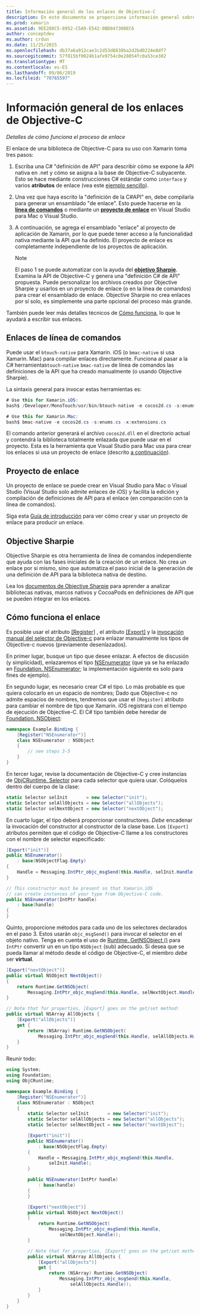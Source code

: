 ```yaml
---
title: Información general de los enlaces de Objective-C
description: En este documento se proporciona información general sobre las distintas C# formas de crear enlaces para código de Objective-C, incluidos los enlaces de línea de comandos, los proyectos de enlace y Sharpie de objetivos. También se explica cómo funciona el enlace.
ms.prod: xamarin
ms.assetid: 9EE288C5-8952-C5A9-E542-0BD847300EC6
author: conceptdev
ms.author: crdun
ms.date: 11/25/2015
ms.openlocfilehash: db37a6a912cae3c2d53d8838ba2d2bd0224e8df7
ms.sourcegitcommit: 57f815bf0024b1afe9754c0e28054fc0a53ce302
ms.translationtype: MT
ms.contentlocale: es-ES
ms.lasthandoff: 09/06/2019
ms.locfileid: "70765597"
---
```

# <a name="overview-of-objective-c-bindings"></a>Información general de los enlaces de Objective-C

_Detalles de cómo funciona el proceso de enlace_

El enlace de una biblioteca de Objective-C para su uso con Xamarin toma tres pasos:

1. Escriba una C# "definición de API" para describir cómo se expone la API nativa en .net y cómo se asigna a la base de Objective-C subyacente. Esto se hace mediante construcciones C# estándar como `interface` y varios **atributos** de enlace (vea este [ejemplo sencillo](~/cross-platform/macios/binding/objective-c-libraries.md#Binding_an_API)).

2. Una vez que haya escrito la "definición de la C#API" en, debe compilarla para generar un ensamblado "de enlace". Esto puede hacerse en la [**línea de comandos**](#commandline) o mediante un [**proyecto de enlace**](#bindingproject) en Visual Studio para Mac o Visual Studio.

3. A continuación, se agrega el ensamblado "enlace" al proyecto de aplicación de Xamarin, por lo que puede tener acceso a la funcionalidad nativa mediante la API que ha definido.
   El proyecto de enlace es completamente independiente de los proyectos de aplicación.

   > [!NOTE]
   > El paso 1 se puede automatizar con la ayuda del [**objetivo Sharpie**](#objectivesharpie). Examina la API de Objective-C y genera una "definición C# de API" propuesta. Puede personalizar los archivos creados por Objective Sharpie y usarlos en un proyecto de enlace (o en la línea de comandos) para crear el ensamblado de enlace. Objective Sharpie no crea enlaces por sí solo, es simplemente una parte opcional del proceso más grande.

También puede leer más detalles técnicos de [Cómo funciona](#howitworks), lo que le ayudará a escribir sus enlaces.

<a name="Command_Line_Bindings" /><a name="commandline" />

## <a name="command-line-bindings"></a>Enlaces de línea de comandos

Puede usar el `btouch-native` para Xamarin. iOS (o `bmac-native` si usa Xamarin. Mac) para compilar enlaces directamente. Funciona al pasar a la C# herramienta`btouch-native` `bmac-native` de línea de comandos las definiciones de la API que ha creado manualmente (o usando Objective Sharpie).

La sintaxis general para invocar estas herramientas es:

```csharp
# Use this for Xamarin.iOS:
bash$ /Developer/MonoTouch/usr/bin/btouch-native -e cocos2d.cs -s:enums.cs -x:extensions.cs
```

```csharp
# Use this for Xamarin.Mac:
bash$ bmac-native -e cocos2d.cs -s:enums.cs -x:extensions.cs
```

El comando anterior generará el archivo `cocos2d.dll` en el directorio actual y contendrá la biblioteca totalmente enlazada que puede usar en el proyecto. Esta es la herramienta que Visual Studio para Mac usa para crear los enlaces si usa un proyecto de enlace (descrito [a continuación](#bindingproject)).

<a name="bindingproject" />

## <a name="binding-project"></a>Proyecto de enlace

Un proyecto de enlace se puede crear en Visual Studio para Mac o Visual Studio (Visual Studio solo admite enlaces de iOS) y facilita la edición y compilación de definiciones de API para el enlace (en comparación con la línea de comandos).

Siga esta [Guía de introducción](~/cross-platform/macios/binding/objective-c-libraries.md#Getting_Started) para ver cómo crear y usar un proyecto de enlace para producir un enlace.

<a name="objectivesharpie" />

## <a name="objective-sharpie"></a>Objective Sharpie

Objective Sharpie es otra herramienta de línea de comandos independiente que ayuda con las fases iniciales de la creación de un enlace. No crea un enlace por sí mismo, sino que automatiza el paso inicial de la generación de una definición de API para la biblioteca nativa de destino.

Lea los [documentos de Objective Sharpie](~/cross-platform/macios/binding/objective-sharpie/index.md) para aprender a analizar bibliotecas nativas, marcos nativos y CocoaPods en definiciones de API que se pueden integrar en los enlaces.

<a name="howitworks" />

## <a name="how-binding-works"></a>Cómo funciona el enlace

Es posible usar el atributo [[Register]](xref:Foundation.RegisterAttribute) , el atributo [[Export]](xref:Foundation.ExportAttribute) y la [invocación manual del selector de Objective-c](~/ios/internals/objective-c-selectors.md) para enlazar manualmente los tipos de Objective-c nuevos (previamente desenlazados).

En primer lugar, busque un tipo que desee enlazar. A efectos de discusión (y simplicidad), enlazaremos el tipo [NSEnumerator](https://developer.apple.com/iphone/library/documentation/Cocoa/Reference/Foundation/Classes/NSEnumerator_Class/Reference/Reference.html) (que ya se ha enlazado en [Foundation. NSEnumerator](xref:Foundation.NSEnumerator); la implementación siguiente es solo para fines de ejemplo).

En segundo lugar, es necesario crear C# el tipo. Lo más probable es que quiera colocarlo en un espacio de nombres; Dado que Objective-c no admite espacios de nombres, tendremos que usar el `[Register]` atributo para cambiar el nombre de tipo que Xamarin. iOS registrará con el tiempo de ejecución de Objective-C. El C# tipo también debe heredar de [Foundation. NSObject](xref:Foundation.NSObject):

```csharp
namespace Example.Binding {
    [Register("NSEnumerator")]
    class NSEnumerator : NSObject
    {
        // see steps 3-5
    }
}
```

En tercer lugar, revise la documentación de Objective-C y cree instancias de [ObjCRuntime. Selector](xref:ObjCRuntime.Selector) para cada selector que quiera usar. Colóquelos dentro del cuerpo de la clase:

```csharp
static Selector selInit       = new Selector("init");
static Selector selAllObjects = new Selector("allObjects");
static Selector selNextObject = new Selector("nextObject");
```

En cuarto lugar, el tipo deberá proporcionar constructores. *Debe* encadenar la invocación del constructor al constructor de la clase base. Los `[Export]` atributos permiten que el código de Objective-C llame a los constructores con el nombre de selector especificado:

```csharp
[Export("init")]
public NSEnumerator()
    : base(NSObjectFlag.Empty)
{
    Handle = Messaging.IntPtr_objc_msgSend(this.Handle, selInit.Handle);
}
```

```csharp
// This constructor must be present so that Xamarin.iOS
// can create instances of your type from Objective-C code.
public NSEnumerator(IntPtr handle)
    : base(handle)
{
}
```

Quinto, proporcione métodos para cada uno de los selectores declarados en el paso 3. Estos usarán `objc_msgSend()` para invocar el selector en el objeto nativo. Tenga en cuenta el uso de [Runtime. GetNSObject ()](xref:ObjCRuntime.Runtime.GetNSObject*) para `IntPtr` convertir un en un tipo `NSObject` (sub) adecuado. Si desea que se pueda llamar al método desde el código de Objective-C, el miembro *debe* ser **virtual**.

```csharp
[Export("nextObject")]
public virtual NSObject NextObject()
{
    return Runtime.GetNSObject(
        Messaging.IntPtr_objc_msgSend(this.Handle, selNextObject.Handle));
}
```

```csharp
// Note that for properties, [Export] goes on the get/set method:
public virtual NSArray AllObjects {
    [Export("allObjects")]
    get {
        return (NSArray) Runtime.GetNSObject(
            Messaging.IntPtr_objc_msgSend(this.Handle, selAllObjects.Handle));
    }
}
```

Reunir todo:

```csharp
using System;
using Foundation;
using ObjCRuntime;

namespace Example.Binding {
    [Register("NSEnumerator")]
    class NSEnumerator : NSObject
    {
        static Selector selInit       = new Selector("init");
        static Selector selAllObjects = new Selector("allObjects");
        static Selector selNextObject = new Selector("nextObject");

        [Export("init")]
        public NSEnumerator()
            : base(NSObjectFlag.Empty)
        {
            Handle = Messaging.IntPtr_objc_msgSend(this.Handle,
                selInit.Handle);
        }

        public NSEnumerator(IntPtr handle)
            : base(handle)
        {
        }

        [Export("nextObject")]
        public virtual NSObject NextObject()
        {
            return Runtime.GetNSObject(
                Messaging.IntPtr_objc_msgSend(this.Handle,
                    selNextObject.Handle));
        }

        // Note that for properties, [Export] goes on the get/set method:
        public virtual NSArray AllObjects {
            [Export("allObjects")]
            get {
                return (NSArray) Runtime.GetNSObject(
                    Messaging.IntPtr_objc_msgSend(this.Handle,
                        selAllObjects.Handle));
            }
        }
    }
}
```
